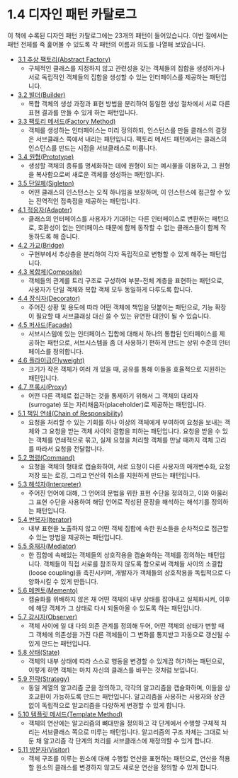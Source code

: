 # 1.4 디자인 패턴 카탈로그
이 책에 수록된 디자인 패턴 카탈로그에는 23개의 패턴이 들어있습니다. 이번 절에서는 패턴 전체를 죽 훑어볼 수 있도록 각 패턴의 이름과 의도를 나열해 보았습니다.

- [3.1 추상 팩토리(Abstract Factory)](https://github.com/wonder13662/my-books/blob/writing/GOF-design-patterns/Chapter03/3-1.md)
  - 구체적인 클래스를 지정하지 않고 관련성을 갖는 객체들의 집합을 생성하거나 서로 독립적인 객체들의 집합을 생성할 수 있는 인터페이스를 제공하는 패턴입니다.
- [3.2 빌더(Builder)](https://github.com/wonder13662/my-books/blob/writing/GOF-design-patterns/Chapter03/3-2.md)
  - 복합 객체의 생성 과정과 표현 방법을 분리하여 동일한 생성 절차에서 서로 다른 표현 결과를 만들 수 있게 하는 패턴입니다.
- [3.3 팩토리 메서드(Factory Method)](https://github.com/wonder13662/my-books/blob/writing/GOF-design-patterns/Chapter03/3-3.md)
  - 객체를 생성하는 인터페이스는 미리 정의하되, 인스턴스를 만들 클래스의 결정은 서브클래스 쪽에서 내리는 패턴입니다. 팩토리 메서드 패턴에서는 클래스의 인스턴스를 만드는 시점을 서브클래스로 미룹니다.
- [3.4 원형(Prototype)](https://github.com/wonder13662/my-books/blob/writing/GOF-design-patterns/Chapter03/3-4.md)
  - 생성할 객체의 종류를 명세화하는 데에 원형이 되는 예시물을 이용하고, 그 원형을 복사함으로써 새로운 객체를 생성하는 패턴입니다.
- [3.5 단일체(Sigleton)](https://github.com/wonder13662/my-books/blob/writing/GOF-design-patterns/Chapter03/3-5.md)
  - 어떤 클래스의 인스턴스는 오직 하나임을 보장하며, 이 인스턴스에 접근할 수 있는 전역적인 접촉점을 제공하는 패턴입니다.
- [4.1 적응자(Adapter)](https://github.com/wonder13662/my-books/blob/writing/GOF-design-patterns/Chapter04/4-1.md)
  - 클래스의 인터페이스를 사용자가 기대하는 다른 인터페이스로 변환하는 패턴으로, 호환성이 없는 인터페이스 때문에 함께 동작할 수 없는 클래스들이 함께 작동하도록 해 줍니다.
- [4.2 가교(Bridge)](https://github.com/wonder13662/my-books/blob/writing/GOF-design-patterns/Chapter04/4-2.md)
  - 구현부에서 추상층을 분리하여 각자 독립적으로 변형할 수 있게 해주는 패턴입니다.
- [4.3 복합체(Composite)](https://github.com/wonder13662/my-books/blob/writing/GOF-design-patterns/Chapter04/4-3.md)
  - 객체들의 관계를 트리 구조로 구성하여 부분-전체 계층을 표현하는 패턴으로, 사용자가 단일 객체와 복합 객체 모두 동일하게 다루도록 합니다.
- [4.4 장식자(Decorator)](https://github.com/wonder13662/my-books/blob/writing/GOF-design-patterns/Chapter04/4-4.md)
  - 주어진 상황 및 용도에 따라 어떤 객체에 책임을 덧붙이는 패턴으로, 기능 확장이 필요할 때 서브클래싱 대신 쓸 수 있는 유연한 대안이 될 수 있습니다.
- [4.5 퍼사드(Facade)](https://github.com/wonder13662/my-books/blob/writing/GOF-design-patterns/Chapter04/4-5.md)
  - 서브시스템에 있는 인터페이스 집합에 대해서 하나의 통합된 인터페이스를 제공하는 패턴으로, 서브시스템을 좀 더 사용하기 편하게 만드는 상위 수준의 인터페이스를 정의합니다.
- [4.6 플라이급(Flyweight)](https://github.com/wonder13662/my-books/blob/writing/GOF-design-patterns/Chapter04/4-6.md)
  - 크기가 작은 객체가 여러 개 있을 때, 공유를 통해 이들을 효율적으로 지원하는 패턴입니다.
- [4.7 프록시(Proxy)](https://github.com/wonder13662/my-books/blob/writing/GOF-design-patterns/Chapter04/4-7.md)
  - 어떤 다른 객체로 접근하는 것을 통제하기 위해서 그 객체의 대리자(surrogate) 또는 자리채움자(placeholder)로 제공하는 패턴입니다.
- [5.1 책임 연쇄(Chain of Responsibility)](https://github.com/wonder13662/my-books/blob/writing/GOF-design-patterns/Chapter05/5-1.md)
  - 요청을 처리할 수 있는 기회를 하나 이상의 객체에게 부여하여 요청을 보내는 객체와 그 요청을 받는 객체 사이의 결합을 피하는 패턴입니다. 요청을 받을 수 있는 객체를 연쇄적으로 묶고, 실제 요청을 처리할 객체를 만날 때까지 객체 고리를 따라서 요청을 전달합니다.
- [5.2 명령(Command)](https://github.com/wonder13662/my-books/blob/writing/GOF-design-patterns/Chapter05/5-2.md)
  - 요청을 객체의 형태로 캡슐화하여, 서로 요청이 다른 사용자의 매개변수화, 요청 저장 또는 로깅, 그리고 연산의 취소를 지원하게 만드는 패턴입니다.
- [5.3 해석자(Interpreter)](https://github.com/wonder13662/my-books/blob/writing/GOF-design-patterns/Chapter05/5-3.md)
  - 주어진 언어에 대해, 그 언어의 문법을 위한 표현 수단을 정의하고, 이와 아울러 그 표현 수단을 사용하여 해당 언어로 작성된 문장을 해석하는 해석기를 정의하는 패턴입니다.
- [5.4 반복자(Iterator)](https://github.com/wonder13662/my-books/blob/writing/GOF-design-patterns/Chapter05/5-4.md)
  - 내부 표현을 노출하지 않고 어떤 객체 집합에 속한 원소들을 순차적으로 접근할 수 있는 방법을 제공하는 패턴입니다.
- [5.5 중재자(Mediator)](https://github.com/wonder13662/my-books/blob/writing/GOF-design-patterns/Chapter05/5-5.md)
  - 한 집합에 속해있는 객체들의 상호작용을 캡슐화하는 객체를 정의하는 패턴입니다. 객체들이 직접 서로를 참조하지 않도록 함으로써 객체들 사이의 소결합(loose coupling)을 촉진시키며, 개발자가 객체들의 상호작용을 독립적으로 다양화시킬 수 있게 만듭니다.
- [5.6 메멘토(Memento)](https://github.com/wonder13662/my-books/blob/writing/GOF-design-patterns/Chapter05/5-6.md)
  - 캡슐화를 위배하지 않은 채 어떤 객체의 내부 상태를 잡아내고 실체화시켜, 이후에 해당 객체가 그 상태로 다시 되돌아올 수 있도록 하는 패턴입니다.
- [5.7 감시자(Observer)](https://github.com/wonder13662/my-books/blob/writing/GOF-design-patterns/Chapter05/5-7.md)
  - 객체 사이에 일 대 다의 의존 관계를 정의해 두어, 어떤 객체의 상태가 변할 때 그 객체에 의존성을 가진 다른 객체들이 그 변화를 통지받고 자동으로 갱신될 수 있게 만드는 패턴입니다.
- [5.8 상태(State)](https://github.com/wonder13662/my-books/blob/writing/GOF-design-patterns/Chapter05/5-8.md)
  - 객체의 내부 상태에 따라 스스로 행동을 변경할 수 있게끔 허가하는 패턴으로, 이렇게 하면 객체는 마치 자신의 클래스를 바꾸는 것처럼 보입니다.
- [5.9 전략(Strategy)](https://github.com/wonder13662/my-books/blob/writing/GOF-design-patterns/Chapter05/5-9.md)
  - 동일 계열의 알고리즘 군을 정의하고, 각각의 알고리즘을 캡슐화하며, 이들을 상호교환이 가능하도록 만드는 패턴입니다. 알고리즘을 사용하는 사용자와 상관없이 독립적으로 알고리즘을 다양하게 변경할 수 있게 합니다.
- [5.10 템플릿 메서드(Template Method)](https://github.com/wonder13662/my-books/blob/writing/GOF-design-patterns/Chapter05/5-10.md)
  - 객체의 연산에는 알고리즘의 뼈대만을 정의하고 각 단계에서 수행할 구체적 처리는 서브클래스 쪽으로 미루는 패턴입니다. 알고리즘의 구조 자체는 그대로 놔둔 채 알고리즘 각 단계의 처리를 서브클래스에 재정의할 수 있게 합니다.
- [5.11 방문자(Visitor)](https://github.com/wonder13662/my-books/blob/writing/GOF-design-patterns/Chapter05/5-11.md)
  - 객체 구조를 이루는 원소에 대해 수행할 연산을 표현하는 패턴으로, 연산을 적용할 원소의 클래스를 변경하지 않고도 새로운 연산을 정의할 수 있게 합니다.
